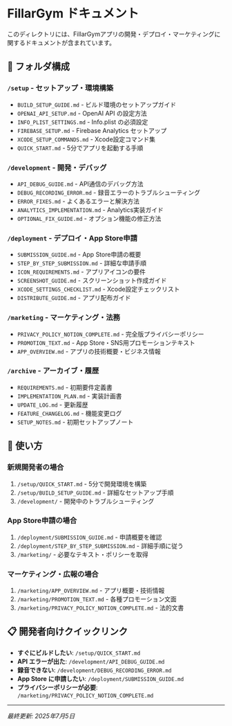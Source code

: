 # FillarGym ドキュメント

このディレクトリには、FillarGymアプリの開発・デプロイ・マーケティングに関するドキュメントが含まれています。

## 📁 フォルダ構成

### `/setup` - セットアップ・環境構築
- `BUILD_SETUP_GUIDE.md` - ビルド環境のセットアップガイド
- `OPENAI_API_SETUP.md` - OpenAI API の設定方法
- `INFO_PLIST_SETTINGS.md` - Info.plist の必須設定
- `FIREBASE_SETUP.md` - Firebase Analytics セットアップ
- `XCODE_SETUP_COMMANDS.md` - Xcode設定コマンド集
- `QUICK_START.md` - 5分でアプリを起動する手順

### `/development` - 開発・デバッグ
- `API_DEBUG_GUIDE.md` - API通信のデバッグ方法
- `DEBUG_RECORDING_ERROR.md` - 録音エラーのトラブルシューティング
- `ERROR_FIXES.md` - よくあるエラーと解決方法
- `ANALYTICS_IMPLEMENTATION.md` - Analytics実装ガイド
- `OPTIONAL_FIX_GUIDE.md` - オプション機能の修正方法

### `/deployment` - デプロイ・App Store申請
- `SUBMISSION_GUIDE.md` - App Store申請の概要
- `STEP_BY_STEP_SUBMISSION.md` - 詳細な申請手順
- `ICON_REQUIREMENTS.md` - アプリアイコンの要件
- `SCREENSHOT_GUIDE.md` - スクリーンショット作成ガイド
- `XCODE_SETTINGS_CHECKLIST.md` - Xcode設定チェックリスト
- `DISTRIBUTE_GUIDE.md` - アプリ配布ガイド

### `/marketing` - マーケティング・法務
- `PRIVACY_POLICY_NOTION_COMPLETE.md` - 完全版プライバシーポリシー
- `PROMOTION_TEXT.md` - App Store・SNS用プロモーションテキスト
- `APP_OVERVIEW.md` - アプリの技術概要・ビジネス情報

### `/archive` - アーカイブ・履歴
- `REQUIREMENTS.md` - 初期要件定義書
- `IMPLEMENTATION_PLAN.md` - 実装計画書
- `UPDATE_LOG.md` - 更新履歴
- `FEATURE_CHANGELOG.md` - 機能変更ログ
- `SETUP_NOTES.md` - 初期セットアップノート

## 🚀 使い方

### 新規開発者の場合
1. `/setup/QUICK_START.md` - 5分で開発環境を構築
2. `/setup/BUILD_SETUP_GUIDE.md` - 詳細なセットアップ手順
3. `/development/` - 開発中のトラブルシューティング

### App Store申請の場合
1. `/deployment/SUBMISSION_GUIDE.md` - 申請概要を確認
2. `/deployment/STEP_BY_STEP_SUBMISSION.md` - 詳細手順に従う
3. `/marketing/` - 必要なテキスト・ポリシーを取得

### マーケティング・広報の場合
1. `/marketing/APP_OVERVIEW.md` - アプリ概要・技術情報
2. `/marketing/PROMOTION_TEXT.md` - 各種プロモーション文面
3. `/marketing/PRIVACY_POLICY_NOTION_COMPLETE.md` - 法的文書

## 📋 開発者向けクイックリンク

- **すぐにビルドしたい**: `/setup/QUICK_START.md`
- **API エラーが出た**: `/development/API_DEBUG_GUIDE.md`
- **録音できない**: `/development/DEBUG_RECORDING_ERROR.md`
- **App Store に申請したい**: `/deployment/SUBMISSION_GUIDE.md`
- **プライバシーポリシーが必要**: `/marketing/PRIVACY_POLICY_NOTION_COMPLETE.md`

---

*最終更新: 2025年7月5日*